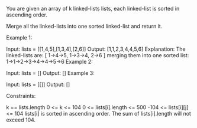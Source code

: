 You are given an array of k linked-lists lists, each linked-list is sorted in ascending order.

Merge all the linked-lists into one sorted linked-list and return it.

 

Example 1:

Input: lists = [[1,4,5],[1,3,4],[2,6]]
Output: [1,1,2,3,4,4,5,6]
Explanation: The linked-lists are:
[
  1->4->5,
  1->3->4,
  2->6
]
merging them into one sorted list:
1->1->2->3->4->4->5->6
Example 2:

Input: lists = []
Output: []
Example 3:

Input: lists = [[]]
Output: []
 

Constraints:

k == lists.length
0 <= k <= 104
0 <= lists[i].length <= 500
-104 <= lists[i][j] <= 104
lists[i] is sorted in ascending order.
The sum of lists[i].length will not exceed 104.


